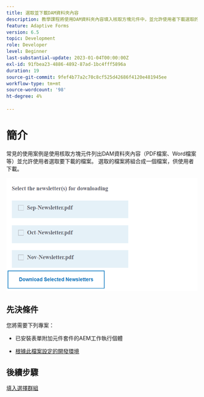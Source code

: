 ```yaml
---
title: 選取並下載DAM資料夾內容
description: 教學課程將使用DAM資料夾內容填入核取方塊元件中，並允許使用者下載選取的內容。
feature: Adaptive Forms
version: 6.5
topic: Development
role: Developer
level: Beginner
last-substantial-update: 2023-01-04T00:00:00Z
exl-id: 91fbea23-4886-4892-87ad-1bc4fff5896a
duration: 19
source-git-commit: 9fef4b77a2c70c8cf525d42686f4120e481945ee
workflow-type: tm+mt
source-wordcount: '98'
ht-degree: 4%

---
```


# 簡介

常見的使用案例是使用核取方塊元件列出DAM資料夾內容（PDF檔案、Word檔案等）並允許使用者選取要下載的檔案。 選取的檔案將組合成一個檔案，供使用者下載。

![使用案例](assets/newsletters-download1.png)

## 先決條件

您將需要下列專案：

* 已安裝表單附加元件套件的AEM工作執行個體

* [根據此檔案設定的開發環境](https://experienceleague.adobe.com/docs/experience-manager-learn/forms/creating-your-first-osgi-bundle/create-your-first-osgi-bundle.html)

## 後續步驟

[填入選擇群組](./populating-choice-group-with-dam-folder-content.md)

